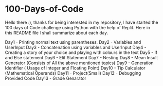 # 100-Days-of-Code
Hello there :), thanks for being interested in my repository, I have started the 100 days of Code challenge using Python with the help of Replit.
Here in this README file I shall summarize about each day.

Day1 - Printing normal text using parentheses.
Day2 - Variables and UserInput
Day3 - Concatenation using variables and UserInput
Day4 - Creating a story of your choice and playing with colours in the text
Day5 - If and Else statement
Day6 - Elif Statement
Day7 - Nesting
Day8 - Mean Insult Generator (Consists of All the above mentioned topics)
Day9 - Generation Identifier  ( Usage of Integer and Floating Point)
Day10 - Tip Calculator (Mathematical Operands)
Day11 - Project(Small)
Day12 - Debugging Provided Code
Day13 - Grade Genarator
